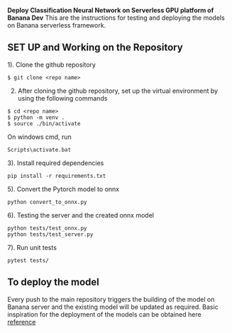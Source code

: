 **Deploy Classification Neural Network on Serverless GPU platform of Banana Dev**
This are the instructions for testing and deploying the models on Banana serverless framework.
## SET UP and Working on the Repository

1). Clone the github repository
```
$ git clone <repo name>
```
2) After cloning the github repository, set up the virtual environment by using the following commands


```
$ cd <repo name>
$ python -m venv .
$ source ./bin/activate
```

On windows cmd, run
```
Scripts\activate.bat
```

3). Install required dependencies
```
pip install -r requirements.txt
```
5). Convert the Pytorch model to onnx
```
python convert_to_onnx.py
```
6). Testing the server and the created onnx model
```
python tests/test_onnx.py
python tests/test_server.py
```
7). Run unit tests
```
pytest tests/
```
## To deploy the model
Every push to the main repository triggers the building of the model on Banana server and the existing model will be updated as required.
Basic inspiration for the deployment of the models can be obtained here [reference](https://flyte.org/blog/how-to-serve-ml-models-with-banana)